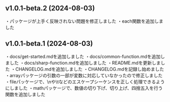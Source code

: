 v1.0.1-beta.2 (2024-08-03)
---
・パッケージが上手く反映されない問題を修正しました
・each関数を追加しました

v1.0.1-beta.1 (2024-08-03)
---
・docs/get-started.mdを追加しました
・docs/common-function.mdを追加しました
・docs/sharp-function.mdを追加しました
・README.mdを更新しました
・CHANGELOG.mdを追加しました
・CHANGELOG.mdを記録し始めました
・arrayパッケージの引数の一部が変数に対応していなかったので修正しました
・fileパッケージで、\nや\tなどのエスケープシーケンスを正しく処理できるようにしました
・mathパッケージで、数値の切り下げ、切り上げ、四捨五入を行う関数を追加しました

